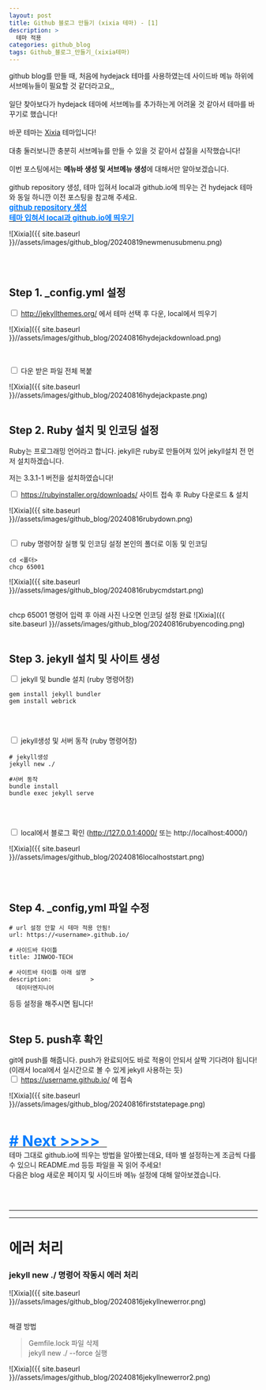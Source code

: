 ```yaml
---
layout: post
title: Github 블로그 만들기 (xixia 테마) - [1]
description: >
  테마 적용
categories: github_blog
tags: Github_블로그_만들기_(xixia테마)
---
```

github blog를 만들 때, 처음에 hydejack 테마를 사용하였는데 사이드바 메뉴 하위에 서브메뉴들이 필요할 것 같더라고요,, <br><br>
일단 찾아보다가 hydejack 테마에 서브메뉴를 추가하는게 어려울 것 같아서 테마를 바꾸기로 했습니다! <br><br>
바꾼 테마는  <a href="http://jekyllthemes.org/themes/xixia/">Xixia</a> 테마입니다! <br><br>
대충 둘러보니깐 충분히 서브메뉴를 만들 수 있을 것 같아서 삽질을 시작했습니다! <br><br>
이번 포스팅에서는 <b>메뉴바 생성 및 서브메뉴 생성</b>에 대해서만 알아보겠습니다. <br><br>
github repository 생성, 테마 입혀서 local과 github.io에 띄우는 건 hydejack 테마와 동일 하니깐 이전 포스팅을 참고해 주세요.
<br>
<a href="{{ site.baseurl }}/github_blog/2024/08/13/githubblog1.html">
<span style="font-weight: bold; color: #007bff; font-size: 15px;">github repository 생성  </span>
</a>
<br>
<a href="{{ site.baseurl }}/github_blog/2024/08/16/githubblog2.html">
<span style="font-weight: bold; color: #007bff; font-size: 15px;">테마 입혀서 local과 github.io에 띄우기  </span>
</a>

![Xixia]({{ site.baseurl }}//assets/images/github_blog/20240819newmenusubmenu.png)


<br><br>

## Step 1. _config.yml 설정

<input type="checkbox"> http://jekyllthemes.org/ 에서 테마 선택 후 다운, local에서 띄우기

![Xixia]({{ site.baseurl }}//assets/images/github_blog/20240816hydejackdownload.png)

<br><br>
<input type="checkbox"> 다운 받은 파일 전체 복붙 

![Xixia]({{ site.baseurl }}//assets/images/github_blog/20240816hydejackpaste.png)
<br><br>

## Step 2. Ruby 설치 및 인코딩 설정

Ruby는 프로그래밍 언어라고 합니다. jekyll은 ruby로 만들어져 있어 jekyll설치 전 먼저 설치하겠습니다.

저는 3.3.1-1 버전을 설치하였습니다!

<input type="checkbox"> https://rubyinstaller.org/downloads/ 사이트 접속 후 Ruby 다운로드 & 설치

![Xixia]({{ site.baseurl }}//assets/images/github_blog/20240816rubydown.png)
<br><br>

<input type="checkbox"> ruby 명령어창 실행 및 인코딩 설정
본인의 폴더로 이동 및 인코딩

```
cd <폴더>
chcp 65001
```
![Xixia]({{ site.baseurl }}//assets/images/github_blog/20240816rubycmdstart.png)
<br><br>

chcp 65001 명령어 입력 후 아래 사진 나오면 인코딩 설정 완료
![Xixia]({{ site.baseurl }}//assets/images/github_blog/20240816rubyencoding.png)
<br><br>

## Step 3. jekyll 설치 및 사이트 생성 
<input type="checkbox"> jekyll 및 bundle 설치 (ruby 명령어창)

```
gem install jekyll bundler
gem install webrick
```
<br><br>

<input type="checkbox"> jekyll생성 및 서버 동작 (ruby 명령어창)

```
# jekyll생성
jekyll new ./
 
#서버 동작
bundle install
bundle exec jekyll serve
```
<br><br>

<input type="checkbox"> local에서 블로그 확인 (http://127.0.0.1:4000/ 또는 http://localhost:4000/)

![Xixia]({{ site.baseurl }}//assets/images/github_blog/20240816localhoststart.png)

<br><br>

## Step 4. _config,yml 파일 수정

```
# url 설정 안할 시 테마 적용 안됨!
url: https://<username>.github.io/

# 사이드바 타이틀 
title: JINWOO-TECH

# 사이트바 타이틀 아래 설명
description:           >
  데이터엔지니어 
```
등등 설정을 해주시면 됩니다!
<br><br>

## Step 5. push후 확인
git에 push를 해줍니다. push가 완료되어도 바로 적용이 안되서 살짝 기다려야 됩니다! (이래서 local에서 실시간으로 볼 수 있게 jekyll 사용하는 듯)
<br>
<input type="checkbox"> https://username.github.io/ 에 접속

![Xixia]({{ site.baseurl }}//assets/images/github_blog/20240816firststatepage.png)

<br><br>
<a href="{{ site.baseurl }}/github_blog/2024/08/16/githubblog3.html">
<span style="font-weight: bold; color: #007bff; font-size: 30px;"># Next &gt;&gt;&gt;&gt;&nbsp;&nbsp;  </span>
</a>
<br>
테마 그대로 github.io에 띄우는 방법을 알아봤는데요, 테마 별 설정하는게 조금씩 다를 수 있으니 README.md 등등 파일을 꼭 읽어 주세요! 
<br> 다음은 blog 새로운 페이지 및 사이드바 메뉴 설정에 대해 알아보겠습니다.

<br><br>

<hr style="border-width:1px 0 0 0; border-color:#000;">
<hr style="border-width:1px 0 0 0; border-color:#000;">

# 에러 처리 
### jekyll new ./  명령어 작동시 에러 처리 
![Xixia]({{ site.baseurl }}//assets/images/github_blog/20240816jekyllnewerror.png)
<br><br>

해결 방법
> Gemfile.lock 파일 삭제 <br>
> jekyll new ./ --force 실행

![Xixia]({{ site.baseurl }}//assets/images/github_blog/20240816jekyllnewerror2.png)
